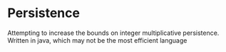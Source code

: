 # Persistence
Attempting to increase the bounds on integer multiplicative persistence. Written in java, which may not be the most efficient language
